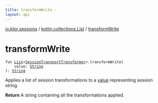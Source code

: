 ```yaml
---
title: transformWrite - 
layout: api
---
```


<div class='api-docs-breadcrumbs'><a href="../index.html">io.ktor.sessions</a> / <a href="index.html">kotlin.collections.List</a> / <a href="./transform-write.html">transformWrite</a></div>

# transformWrite

<div class="signature"><code><span class="keyword">fun </span><a href="https://kotlinlang.org/api/latest/jvm/stdlib/kotlin.collections/-list/index.html"><span class="identifier">List</span></a><span class="symbol">&lt;</span><a href="../-session-transport-transformer/index.html"><span class="identifier">SessionTransportTransformer</span></a><span class="symbol">&gt;</span><span class="symbol">.</span><span class="identifier">transformWrite</span><span class="symbol">(</span><br/>&nbsp;&nbsp;&nbsp;&nbsp;<span class="parameterName" id="io.ktor.sessions$transformWrite(kotlin.collections.List((io.ktor.sessions.SessionTransportTransformer)), kotlin.String)/value">value</span><span class="symbol">:</span>&nbsp;<a href="https://kotlinlang.org/api/latest/jvm/stdlib/kotlin/-string/index.html"><span class="identifier">String</span></a><br/><span class="symbol">)</span><span class="symbol">: </span><a href="https://kotlinlang.org/api/latest/jvm/stdlib/kotlin/-string/index.html"><span class="identifier">String</span></a></code></div>

Applies a list of session transformations to a <a href="transform-write.html#io.ktor.sessions$transformWrite(kotlin.collections.List((io.ktor.sessions.SessionTransportTransformer)), kotlin.String)/value">value</a> representing session string.

**Return**
A string containing all the transformations applied.

